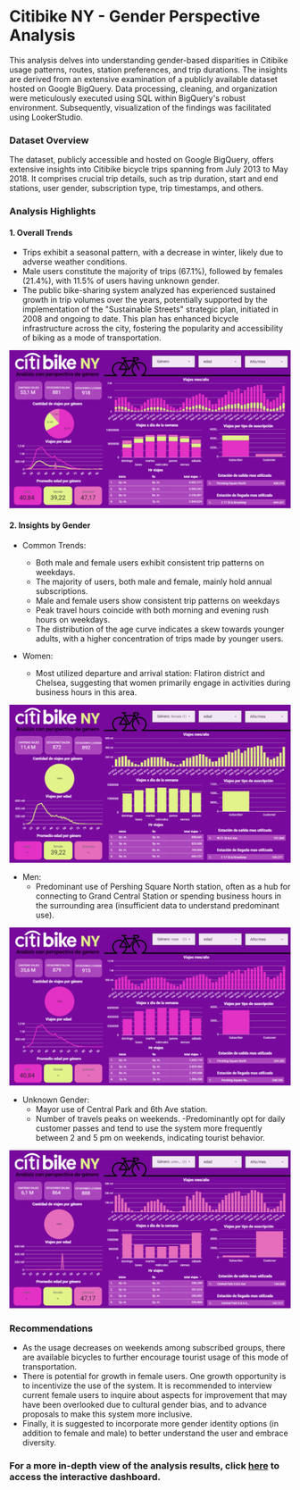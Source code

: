 # Citibike NY - Gender Perspective Analysis
This analysis delves into understanding gender-based disparities in Citibike usage patterns, routes, station preferences, and trip durations. The insights are derived from an extensive examination of a publicly available dataset hosted on Google BigQuery. Data processing, cleaning, and organization were meticulously executed using SQL within BigQuery's robust environment. Subsequently, visualization of the findings was facilitated using LookerStudio.

### Dataset Overview
The dataset, publicly accessible and hosted on Google BigQuery, offers extensive insights into Citibike bicycle trips spanning from July 2013 to May 2018. It comprises crucial trip details, such as trip duration, start and end stations, user gender, subscription type, trip timestamps, and others.

### Analysis Highlights
#### 1. Overall Trends
   - Trips exhibit a seasonal pattern, with a decrease in winter, likely due to adverse weather conditions.
   - Male users constitute the majority of trips (67.1%), followed by females (21.4%), with 11.5% of users having unknown gender.
   - The public bike-sharing system analyzed has experienced sustained growth in trip volumes over the years, potentially supported by the implementation of the "Sustainable Streets" strategic plan, initiated in 2008 and ongoing to date. This plan has enhanced bicycle infrastructure across the city, fostering the popularity and accessibility of biking as a mode of transportation.
  
  ![]( https://raw.githubusercontent.com/mjgalaz/citibikeNY-trips-gender--perspective/main/dashboard_all.png)
#### 2. Insights by Gender
- Common Trends:
  - Both male and female users exhibit consistent trip patterns on weekdays.
  - The majority of users, both male and female, mainly hold annual subscriptions.
  - Male and female users show consistent trip patterns on weekdays
  - Peak travel hours coincide with both morning and evening rush hours on weekdays.
  - The distribution of the age curve indicates a skew towards younger adults, with a higher concentration of trips made by younger users.

- Women:
  - Most utilized departure and arrival station: Flatiron district and Chelsea, suggesting that women primarily engage in activities during business hours in this area.
    
 ![](https://raw.githubusercontent.com/mjgalaz/citibikeNY-trips-gender--perspective/main/dashboard_female.png)

- Men:
  - Predominant use of Pershing Square North station, often as a hub for connecting to Grand Central Station or spending business hours in the surrounding area (insufficient data to understand predominant use).
    
 ![](https://raw.githubusercontent.com/mjgalaz/citibikeNY-trips-gender--perspective/main/dashboard_male.png)

- Unknown Gender:
  - Mayor use of Central Park and 6th Ave station.
  - Number of travels peaks on weekends.
  -Predominantly opt for daily customer passes and tend to use the system more frequently between 2 and 5 pm on weekends, indicating tourist behavior.

![](https://raw.githubusercontent.com/mjgalaz/citibikeNY-trips-gender--perspective/main/dashboard_unknown.png)

 ### Recommendations
  - As the usage decreases on weekends among subscribed groups, there are available bicycles to further encourage tourist usage of this mode of transportation.
  - There is potential for growth in female users. One growth opportunity is to incentivize the use of the system. It is recommended to interview current female users to inquire about aspects for improvement that may have been overlooked due to cultural gender bias, and to advance proposals to make this system more inclusive.
  - Finally, it is suggested to incorporate more gender identity options (in addition to female and male) to better understand the user and embrace diversity.

### For a more in-depth view of the analysis results, click [here](https://lookerstudio.google.com/reporting/09c6e4ad-9c1b-455a-92fc-b7c22eeef7c1) to access the interactive dashboard.


